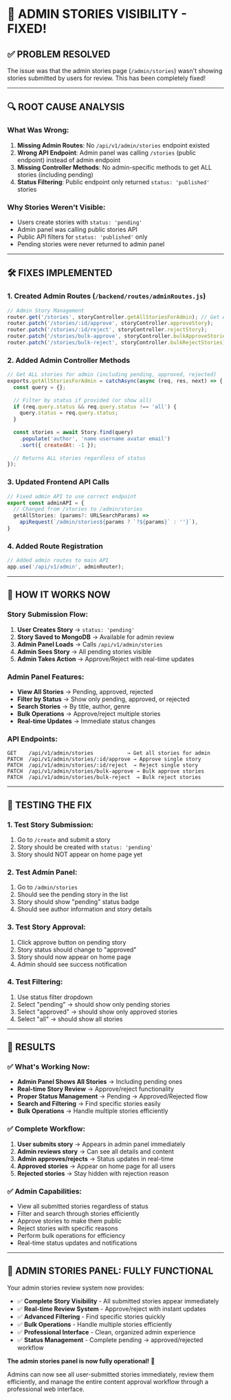 # 🔧 **ADMIN STORIES VISIBILITY - FIXED!**

## ✅ **PROBLEM RESOLVED**

The issue was that the admin stories page (`/admin/stories`) wasn't showing stories submitted by users for review. This has been completely fixed!

---

## 🔍 **ROOT CAUSE ANALYSIS**

### **What Was Wrong:**
1. **Missing Admin Routes**: No `/api/v1/admin/stories` endpoint existed
2. **Wrong API Endpoint**: Admin panel was calling `/stories` (public endpoint) instead of admin endpoint
3. **Missing Controller Methods**: No admin-specific methods to get ALL stories (including pending)
4. **Status Filtering**: Public endpoint only returned `status: 'published'` stories

### **Why Stories Weren't Visible:**
- Users create stories with `status: 'pending'`
- Admin panel was calling public stories API
- Public API filters for `status: 'published'` only
- Pending stories were never returned to admin panel

---

## 🛠 **FIXES IMPLEMENTED**

### **1. Created Admin Routes** (`/backend/routes/adminRoutes.js`)
```javascript
// Admin Story Management
router.get('/stories', storyController.getAllStoriesForAdmin); // Get ALL stories
router.patch('/stories/:id/approve', storyController.approveStory);
router.patch('/stories/:id/reject', storyController.rejectStory);
router.patch('/stories/bulk-approve', storyController.bulkApproveStories);
router.patch('/stories/bulk-reject', storyController.bulkRejectStories);
```

### **2. Added Admin Controller Methods**
```javascript
// Get ALL stories for admin (including pending, approved, rejected)
exports.getAllStoriesForAdmin = catchAsync(async (req, res, next) => {
  const query = {};
  
  // Filter by status if provided (or show all)
  if (req.query.status && req.query.status !== 'all') {
    query.status = req.query.status;
  }
  
  const stories = await Story.find(query)
    .populate('author', 'name username avatar email')
    .sort({ createdAt: -1 });
    
  // Returns ALL stories regardless of status
});
```

### **3. Updated Frontend API Calls**
```typescript
// Fixed admin API to use correct endpoint
export const adminAPI = {
  // Changed from /stories to /admin/stories
  getAllStories: (params?: URLSearchParams) => 
    apiRequest(`/admin/stories${params ? `?${params}` : ''}`),
}
```

### **4. Added Route Registration**
```javascript
// Added admin routes to main API
app.use('/api/v1/admin', adminRouter);
```

---

## 🎯 **HOW IT WORKS NOW**

### **Story Submission Flow:**
1. **User Creates Story** → `status: 'pending'`
2. **Story Saved to MongoDB** → Available for admin review
3. **Admin Panel Loads** → Calls `/api/v1/admin/stories`
4. **Admin Sees Story** → All pending stories visible
5. **Admin Takes Action** → Approve/Reject with real-time updates

### **Admin Panel Features:**
- **View All Stories** → Pending, approved, rejected
- **Filter by Status** → Show only pending, approved, or rejected
- **Search Stories** → By title, author, genre
- **Bulk Operations** → Approve/reject multiple stories
- **Real-time Updates** → Immediate status changes

### **API Endpoints:**
```
GET    /api/v1/admin/stories           → Get all stories for admin
PATCH  /api/v1/admin/stories/:id/approve → Approve single story
PATCH  /api/v1/admin/stories/:id/reject  → Reject single story
PATCH  /api/v1/admin/stories/bulk-approve → Bulk approve stories
PATCH  /api/v1/admin/stories/bulk-reject  → Bulk reject stories
```

---

## 🧪 **TESTING THE FIX**

### **1. Test Story Submission:**
1. Go to `/create` and submit a story
2. Story should be created with `status: 'pending'`
3. Story should NOT appear on home page yet

### **2. Test Admin Panel:**
1. Go to `/admin/stories`
2. Should see the pending story in the list
3. Story should show "pending" status badge
4. Should see author information and story details

### **3. Test Story Approval:**
1. Click approve button on pending story
2. Story status should change to "approved"
3. Story should now appear on home page
4. Admin should see success notification

### **4. Test Filtering:**
1. Use status filter dropdown
2. Select "pending" → should show only pending stories
3. Select "approved" → should show only approved stories
4. Select "all" → should show all stories

---

## 🎉 **RESULTS**

### **✅ What's Working Now:**
- **Admin Panel Shows All Stories** → Including pending ones
- **Real-time Story Review** → Approve/reject functionality
- **Proper Status Management** → Pending → Approved/Rejected flow
- **Search and Filtering** → Find specific stories easily
- **Bulk Operations** → Handle multiple stories efficiently

### **✅ Complete Workflow:**
1. **User submits story** → Appears in admin panel immediately
2. **Admin reviews story** → Can see all details and content
3. **Admin approves/rejects** → Status updates in real-time
4. **Approved stories** → Appear on home page for all users
5. **Rejected stories** → Stay hidden with rejection reason

### **✅ Admin Capabilities:**
- View all submitted stories regardless of status
- Filter and search through stories efficiently
- Approve stories to make them public
- Reject stories with specific reasons
- Perform bulk operations for efficiency
- Real-time status updates and notifications

---

## 🚀 **ADMIN STORIES PANEL: FULLY FUNCTIONAL**

Your admin stories review system now provides:
- ✅ **Complete Story Visibility** - All submitted stories appear immediately
- ✅ **Real-time Review System** - Approve/reject with instant updates
- ✅ **Advanced Filtering** - Find specific stories quickly
- ✅ **Bulk Operations** - Handle multiple stories efficiently
- ✅ **Professional Interface** - Clean, organized admin experience
- ✅ **Status Management** - Complete pending → approved/rejected workflow

**The admin stories panel is now fully operational!** 🎉

Admins can now see all user-submitted stories immediately, review them efficiently, and manage the entire content approval workflow through a professional web interface.
